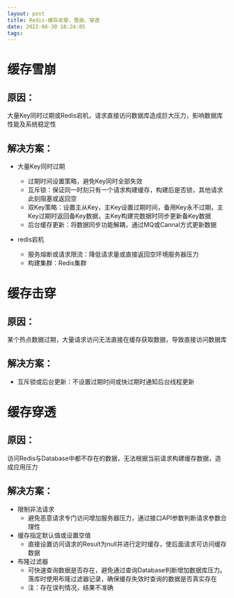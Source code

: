 ```yaml
---
layout: post
title: Redis-缓存击穿、雪崩、穿透
date: 2022-06-30 16:24:05
tags:
---
```


# 缓存雪崩

## 原因：

大量Key同时过期或Redis宕机，请求直接访问数据库造成巨大压力，影响数据库性能及系统稳定性

## 解决方案：

- 大量Key同时过期
  - 过期时间设置策略，避免Key同时全部失效
  - 互斥锁：保证同一时刻只有一个请求构建缓存，构建后是否锁，其他请求此刻阻塞或返回空
  - 双Key策略：设置主从Key，主Key设置过期时间，备用Key永不过期，主Key过期时返回备Key数据，主Key构建完数据时同步更新备Key数据
  - 后台缓存更新：将数据同步功能解耦，通过MQ或Cannal方式更新数据

- redis宕机
  - 服务熔断或请求限流：降低请求量或直接返回空环境服务器压力
  - 构建集群：Redis集群

# 缓存击穿

## 原因：

某个热点数据过期，大量请求访问无法直接在缓存获取数据，导致直接访问数据库

## 解决方案：

- 互斥锁或后台更新：不设置过期时间或快过期时通知后台线程更新

# 缓存穿透

## 原因：

访问Redis与Database中都不存在的数据，无法根据当前请求构建缓存数据，造成应用压力

## 解决方案：

- 限制非法请求
  - 避免恶意请求专门访问增加服务器压力，通过接口API参数判断请求参数合理性
- 缓存指定默认值或设置空值
  - 直接设置访问请求的Result为null并进行定时缓存，使后面请求可访问缓存数据
- 布隆过滤器
  - 可快速查询数据是否存在，避免通过查询Database判断增加数据库压力。落库时使用布隆过滤器记录，确保缓存失效时查询的数据是否真实存在
  - 注：存在误判情况，结果不准确
